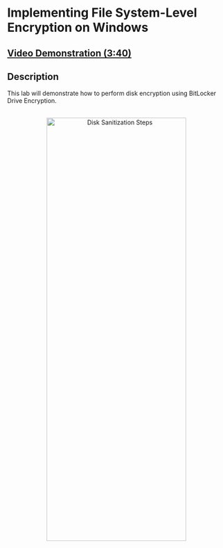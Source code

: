<h1>Implementing File System-Level Encryption on Windows
 </h1>

 ## [Video Demonstration (3:40)](https://drive.google.com/file/d/1oyMWQsdiu_eOvCTPzwK6Vpg4qa4cQeAW/view?usp=sharing)

<h2>Description</h2>

This lab will demonstrate how to perform disk encryption using BitLocker Drive Encryption.<br />

<p align="center">
<br/>
<img src="https://i.imgur.com/YxsE278.png" height="50%" width="80%" alt="Disk Sanitization Steps"/>
<br />
